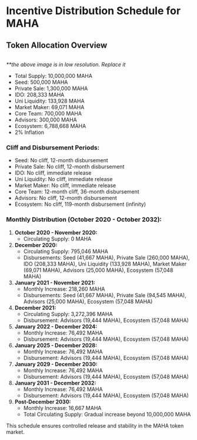 # Incentive Distribution Schedule for MAHA

## Token Allocation Overview

<figure><img src="../../../.gitbook/assets/Screenshot 2024-07-11 at 12.47.08 AM.png" alt=""><figcaption></figcaption></figure>

_\*\*the above image is in low resolution. Replace it_&#x20;

* Total Supply: 10,000,000 MAHA
* Seed: 500,000 MAHA
* Private Sale: 1,300,000 MAHA
* IDO: 208,333 MAHA
* Uni Liquidity: 133,928 MAHA
* Market Maker: 69,071 MAHA
* Core Team: 700,000 MAHA
* Advisors: 300,000 MAHA
* Ecosystem: 6,788,668 MAHA
* 2% Inflation

### **Cliff and Disbursement Periods:**

* Seed: No cliff, 12-month disbursement
* Private Sale: No cliff, 12-month disbursement
* IDO: No cliff, immediate release
* Uni Liquidity: No cliff, immediate release
* Market Maker: No cliff, immediate release
* Core Team: 12-month cliff, 36-month disbursement
* Advisors: No cliff, 12-month disbursement
* Ecosystem: No cliff, 119-month disbursement (infinity)

### **Monthly Distribution (October 2020 - October 2032):**

1. **October 2020 - November 2020:**
   * Circulating Supply: 0 MAHA
2. **December 2020:**
   * Circulating Supply: 795,046 MAHA
   * Disbursements: Seed (41,667 MAHA), Private Sale (260,000 MAHA), IDO (208,333 MAHA), Uni Liquidity (133,928 MAHA), Market Maker (69,071 MAHA), Advisors (25,000 MAHA), Ecosystem (57,048 MAHA)
3. **January 2021 - November 2021:**
   * Monthly Increase: 218,260 MAHA
   * Disbursements: Seed (41,667 MAHA), Private Sale (94,545 MAHA), Advisors (25,000 MAHA), Ecosystem (57,048 MAHA)
4. **December 2021:**
   * Circulating Supply: 3,272,396 MAHA
   * Disbursement: Advisors (19,444 MAHA), Ecosystem (57,048 MAHA)
5. **January 2022 - December 2024:**
   * Monthly Increase: 76,492 MAHA
   * Disbursement: Advisors (19,444 MAHA), Ecosystem (57,048 MAHA)
6. **January 2025 - December 2028:**
   * Monthly Increase: 76,492 MAHA
   * Disbursement: Advisors (19,444 MAHA), Ecosystem (57,048 MAHA)
7. **January 2029 - December 2030:**
   * Monthly Increase: 76,492 MAHA
   * Disbursement: Advisors (19,444 MAHA), Ecosystem (57,048 MAHA)
8. **January 2031 - December 2032:**
   * Monthly Increase: 76,492 MAHA
   * Disbursement: Advisors (19,444 MAHA), Ecosystem (57,048 MAHA)
9. **Post-December 2030:**
   * Monthly Increase: 16,667 MAHA
   * Total Circulating Supply: Gradual increase beyond 10,000,000 MAHA

This schedule ensures controlled release and stability in the MAHA token market.
